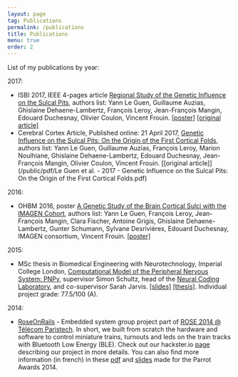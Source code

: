 ```yaml
---
layout: page
tag: Publications
permalink: /publications
title: Publications
menu: true
order: 2
---
```


List of my publications by year:

2017:
* ISBI 2017, IEEE 4-pages article [Regional Study of the Genetic Influence on the Sulcal Pits](/public/pdf/PaperISBI_2017.pdf), authors list: Yann Le Guen, Guillaume Auzias, Ghislaine Dehaene-Lambertz, François Leroy, Jean-François Mangin, Edouard Duchesnay, Olivier Coulon, Vincent Frouin. [[poster]](/public/pdf/PosterISBI_2017.pdf) [[original article]](/public/pdf/PaperISBI_2017.pdf)
* Cerebral Cortex Article, Published online: 21 April 2017, [Genetic Influence on the Sulcal Pits: On the Origin of the First Cortical Folds](https://doi.org/10.1093/cercor/bhx098), authors list: Yann Le Guen, Guillaume Auzias, François Leroy, Marion Noulhiane, Ghislaine Dehaene-Lambertz, Edouard Duchesnay, Jean-François Mangin, Olivier Coulon, Vincent Frouin. [[original article]](/public/pdf/Le Guen et al. - 2017 - Genetic Influence on the Sulcal Pits: On the Origin of the First Cortical Folds.pdf)

2016:
* OHBM 2016, poster [A Genetic Study of the Brain Cortical Sulci with the IMAGEN Cohort](/public/pdf/PosterOHBM_2016.pdf), authors list: Yann Le Guen, François Leroy, Jean-François Mangin, Clara Fischer, Antoine Grigis, Ghislaine Dehaene-Lambertz, Gunter Schumann, Sylvane Desrivières, Edouard Duchesnay, IMAGEN consortium, Vincent Frouin. [[poster]](/public/pdf/PosterOHBM_2016.pdf)

2015:
*  MSc thesis in Biomedical Engineering with Neurotechnology, Imperial College London, [Computational Model of the Peripheral Nervous System: PNPy](/public/pdf/MSc_thesis_LE_GUEN.pdf), supervisor Simon Schultz, head of the [Neural Coding Laboratory](https://www.schultzlab.org), and co-supervisor Sarah Jarvis. [[slides]](/public/pdf/MSc_thesis_powerpoint_LE_GUEN.pdf) [[thesis]](/public/pdf/MSc_thesis_LE_GUEN.pdf). Individual project grade: 77.5/100 (A).

2014:
* [RoseOnRails](https://www.hackster.io/295/roseonrails-7df4b6) - Embedded system group project part of [ROSE 2014 @ Télécom Paristech](https://www.hackster.io/courses/telecom-paristech/rose/2014/assignments/1). In short, we built from scratch the hardware and software to control miniature trains, turnouts and leds on the train tracks with Bluetooth Low Energy (BLE). Check out our hackster.io [page](https://www.hackster.io/295/roseonrails-7df4b6) describing our project in more details. You can also find more information (in french) in these [pdf](/public/pdf/ParrotAwards_RoseOnRails.pdf) and [slides](/public/pdf/ParrotAwards_RoseOnRails_presentation.pdf) made for the Parrot Awards 2014.



